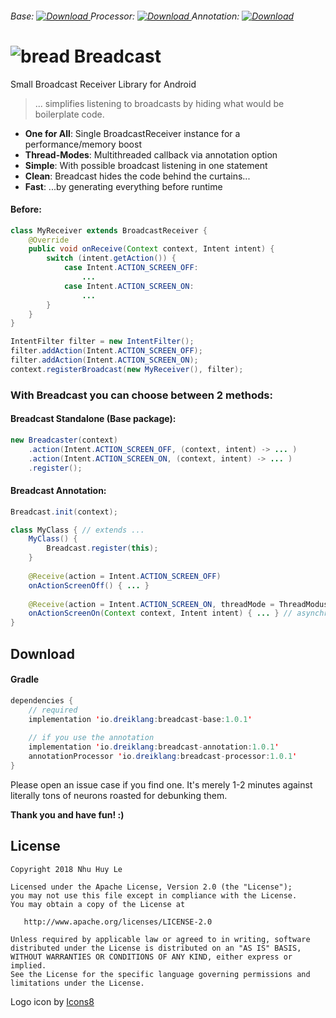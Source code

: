  ###### Base: [ ![Download](https://api.bintray.com/packages/dreiklang/Breadcast/breadcast-base/images/download.svg) ](https://bintray.com/dreiklang/Breadcast/breadcast-base/_latestVersion) Processor: [ ![Download](https://api.bintray.com/packages/dreiklang/Breadcast/breadcast-processor/images/download.svg) ](https://bintray.com/dreiklang/Breadcast/breadcast-processor/_latestVersion) Annotation: [ ![Download](https://api.bintray.com/packages/dreiklang/Breadcast/breadcast-annotation/images/download.svg) ](https://bintray.com/dreiklang/Breadcast/breadcast-annotation/_latestVersion)

# ![bread](https://png.icons8.com/metro/50/000000/bread.png) Breadcast
Small Broadcast Receiver Library for Android

> ... simplifies listening to broadcasts by hiding what would be boilerplate code.

- __One for All__: Single BroadcastReceiver instance for a performance/memory boost
- __Thread-Modes__: Multithreaded callback via annotation option
- __Simple__: With possible broadcast listening in one statement
- __Clean__: Breadcast hides the code behind the curtains...
- __Fast__: ...by generating everything before runtime

#### Before:
```java
class MyReceiver extends BroadcastReceiver {
    @Override
    public void onReceive(Context context, Intent intent) {
        switch (intent.getAction()) {
            case Intent.ACTION_SCREEN_OFF:
                ...
            case Intent.ACTION_SCREEN_ON:
                ...
        }
    }
}
```
```java
IntentFilter filter = new IntentFilter();
filter.addAction(Intent.ACTION_SCREEN_OFF);
filter.addAction(Intent.ACTION_SCREEN_ON);
context.registerBroadcast(new MyReceiver(), filter);
```

### With Breadcast you can choose between 2 methods:

#### Breadcast Standalone (Base package):
```java
new Breadcaster(context)
    .action(Intent.ACTION_SCREEN_OFF, (context, intent) -> ... )
    .action(Intent.ACTION_SCREEN_ON, (context, intent) -> ... )
    .register();
```

#### Breadcast Annotation:
```java
Breadcast.init(context);
```
```java
class MyClass { // extends ...
    MyClass() {
        Breadcast.register(this);
    }
    
    @Receive(action = Intent.ACTION_SCREEN_OFF)
    onActionScreenOff() { ... }
    
    @Receive(action = Intent.ACTION_SCREEN_ON, threadMode = ThreadModus.ASYNC)
    onActionScreenOn(Context context, Intent intent) { ... } // asynchronous
}
```

## Download
#### Gradle
```java
dependencies {
    // required
    implementation 'io.dreiklang:breadcast-base:1.0.1'
    
    // if you use the annotation
    implementation 'io.dreiklang:breadcast-annotation:1.0.1'
    annotationProcessor 'io.dreiklang:breadcast-processor:1.0.1'
}
```

Please open an issue case if you find one. It's merely 1-2 minutes against literally tons of neurons roasted for debunking them.

__Thank you and have fun! :)__

License
-------

    Copyright 2018 Nhu Huy Le

    Licensed under the Apache License, Version 2.0 (the "License");
    you may not use this file except in compliance with the License.
    You may obtain a copy of the License at

       http://www.apache.org/licenses/LICENSE-2.0

    Unless required by applicable law or agreed to in writing, software
    distributed under the License is distributed on an "AS IS" BASIS,
    WITHOUT WARRANTIES OR CONDITIONS OF ANY KIND, either express or implied.
    See the License for the specific language governing permissions and
    limitations under the License.
    
    
Logo icon by [Icons8](https://icons8.com)
